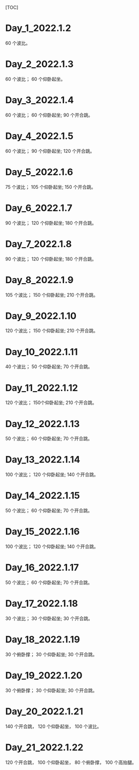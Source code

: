 [TOC]
# Day_1_2022.1.2
60 个波比。

# Day_2_2022.1.3
60 个波比；
60 个仰卧起坐。

# Day_3_2022.1.4
60 个波比；
60 个仰卧起坐;
90 个开合跳。

# Day_4_2022.1.5
60 个波比；
90 个仰卧起坐;
120 个开合跳。

# Day_5_2022.1.6
75 个波比；
105 个仰卧起坐;
150 个开合跳。

# Day_6_2022.1.7
90 个波比；
120 个仰卧起坐;
180 个开合跳。

# Day_7_2022.1.8
90 个波比；
120 个仰卧起坐;
180 个开合跳。

# Day_8_2022.1.9
105 个波比；
150 个仰卧起坐;
210 个开合跳。

# Day_9_2022.1.10
120 个波比；
150 个仰卧起坐;
210 个开合跳。

# Day_10_2022.1.11
40 个波比；
50 个仰卧起坐;
70 个开合跳。

# Day_11_2022.1.12
120 个波比；
150个仰卧起坐;
210 个开合跳。

# Day_12_2022.1.13
50 个波比；
60 个仰卧起坐;
70 个开合跳。

# Day_13_2022.1.14
100 个波比；
120 个仰卧起坐;
140 个开合跳。

# Day_14_2022.1.15
50 个波比；
60 个仰卧起坐;
70 个开合跳。

# Day_15_2022.1.16
100 个波比；
120 个仰卧起坐;
140 个开合跳。

# Day_16_2022.1.17
50 个波比；
60 个仰卧起坐;
70 个开合跳。

# Day_17_2022.1.18
30 个波比；
30 个仰卧起坐;
30 个开合跳。

# Day_18_2022.1.19
30 个俯卧撑；
30 个仰卧起坐;
30 个开合跳。

# Day_19_2022.1.20
30 个俯卧撑；
30 个仰卧起坐;
30 个开合跳。

# Day_20_2022.1.21
140 个开合跳，
120 个仰卧起坐，
100 个波比。

# Day_21_2022.1.22
120 个开合跳，
100 个仰卧起坐，
80  个俯卧撑，
100 个高抬腿。
